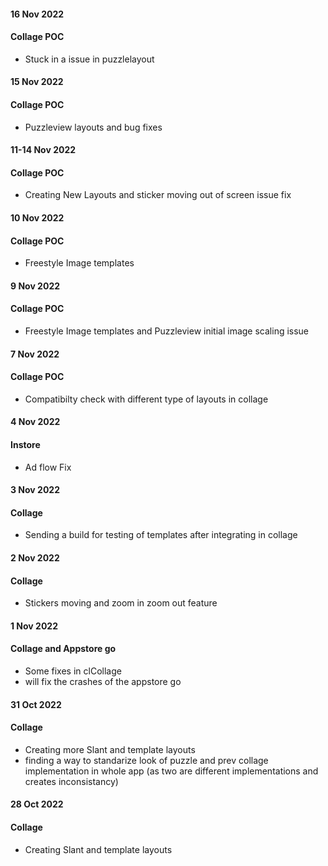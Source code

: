 #### 16 Nov 2022
#### Collage POC
- Stuck in a issue in puzzlelayout


#### 15 Nov 2022
#### Collage POC
- Puzzleview layouts and bug fixes

#### 11-14 Nov 2022
#### Collage POC
- Creating New Layouts and sticker moving out of screen issue fix


#### 10 Nov 2022
#### Collage POC
- Freestyle Image templates

#### 9 Nov 2022
#### Collage POC
- Freestyle Image templates and Puzzleview initial image scaling issue 


#### 7 Nov 2022
#### Collage POC
- Compatibilty check with different type of layouts in collage


#### 4 Nov 2022
#### Instore
- Ad flow Fix

#### 3 Nov 2022
#### Collage
- Sending a build for testing of templates after integrating in collage


#### 2 Nov 2022
#### Collage
- Stickers moving and zoom in zoom out feature

#### 1 Nov 2022
#### Collage and Appstore go 
- Some fixes in clCollage
- will fix the crashes of the appstore go


#### 31 Oct 2022
#### Collage 
- Creating more Slant and template layouts
- finding a way to standarize look of puzzle and prev collage implementation in whole app (as two are different implementations and creates inconsistancy)


#### 28 Oct 2022
#### Collage 
- Creating Slant and template layouts
